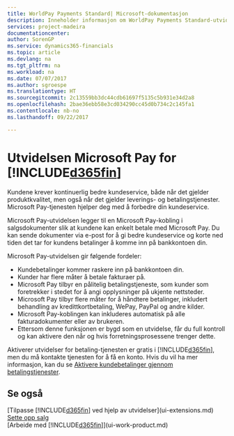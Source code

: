 ```yaml
---
title: WorldPay Payments Standard| Microsoft-dokumentasjon
description: Inneholder informasjon om WorldPay Payments Standard-utvidelsen
services: project-madeira
documentationcenter: 
author: SorenGP
ms.service: dynamics365-financials
ms.topic: article
ms.devlang: na
ms.tgt_pltfrm: na
ms.workload: na
ms.date: 07/07/2017
ms.author: sgroespe
ms.translationtype: HT
ms.sourcegitcommit: 2c13559bb3dc44cdb61697f5135c5b931e34d2a8
ms.openlocfilehash: 2bae36ebb58e3cd034290cc45d0b734c2c145fa1
ms.contentlocale: nb-no
ms.lasthandoff: 09/22/2017

---
```

# <a name="the-microsoft-pay-extension-to-included365finincludesd365finlongmdmd"></a>Utvidelsen Microsoft Pay for [!INCLUDE[d365fin](includes/d365fin_long_md.md)]
Kundene krever kontinuerlig bedre kundeservice, både når det gjelder produktkvalitet, men også når det gjelder leverings- og betalingstjenester. Microsoft Pay-tjenesten hjelper deg med å forbedre din kundeservice.

Microsoft Pay-utvidelsen legger til en Microsoft Pay-kobling i salgsdokumenter slik at kundene kan enkelt betale med Microsoft Pay. Du kan sende dokumenter via e-post for å gi bedre kundeservice og korte ned tiden det tar for kundens betalinger å komme inn på bankkontoen din.

Microsoft Pay-utvidelsen gir følgende fordeler:
- Kundebetalinger kommer raskere inn på bankkontoen din.
- Kunder har flere måter å betale fakturaer på.
- Microsoft Pay tilbyr en pålitelig betalingstjeneste, som kunder som foretrekker i stedet for å angi opplysninger på ukjente nettsteder.
- Microsoft Pay tilbyr flere måter for å håndtere betalinger, inkludert behandling av kredittkortbetaling, WePay, PayPal og andre kilder.
- Microsoft Pay-koblingen kan inkluderes automatisk på alle fakturadokumenter eller av brukeren.
- Ettersom denne funksjonen er bygd som en utvidelse, får du full kontroll og kan aktivere den når og hvis forretningsprosessene trenger dette.

Aktiverer utvidelser for betaling-tjenesten er gratis i [!INCLUDE[d365fin](includes/d365fin_md.md)], men du må kontakte tjenesten for å få en konto. Hvis du vil ha mer informasjon, kan du se [Aktivere kundebetalinger gjennom betalingstjenester](sales-how-enable-payment-service-extensions.md).

## <a name="see-also"></a>Se også
[Tilpasse [!INCLUDE[d365fin](includes/d365fin_md.md)] ved hjelp av utvidelser](ui-extensions.md)  
[Sette opp salg](sales-setup-sales.md)  
[Arbeide med [!INCLUDE[d365fin](includes/d365fin_md.md)]](ui-work-product.md)

